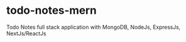 # todo-notes-mern
Todo Notes full stack application with MongoDB, NodeJs, ExpressJs, NextJs/ReactJs
